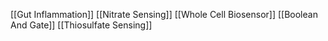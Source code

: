 [[Gut Inflammation]]
[[Nitrate Sensing]]
[[Whole Cell Biosensor]]
[[Boolean And Gate]]
[[Thiosulfate Sensing]]
